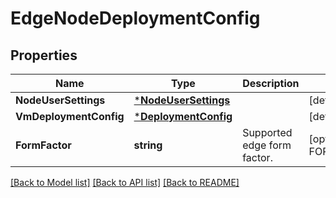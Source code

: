 # EdgeNodeDeploymentConfig

## Properties
Name | Type | Description | Notes
------------ | ------------- | ------------- | -------------
**NodeUserSettings** | [***NodeUserSettings**](NodeUserSettings.md) |  | [default to null]
**VmDeploymentConfig** | [***DeploymentConfig**](DeploymentConfig.md) |  | [default to null]
**FormFactor** | **string** | Supported edge form factor. | [optional] [default to FORM_FACTOR.MEDIUM]

[[Back to Model list]](../README.md#documentation-for-models) [[Back to API list]](../README.md#documentation-for-api-endpoints) [[Back to README]](../README.md)

